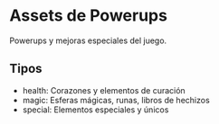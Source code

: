 # Assets de Powerups

Powerups y mejoras especiales del juego.

## Tipos
- health: Corazones y elementos de curación
- magic: Esferas mágicas, runas, libros de hechizos
- special: Elementos especiales y únicos
